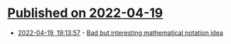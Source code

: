 # [Published on 2022-04-19](index.md)

* [2022-04-19, 19:13:57](https://news.ycombinator.com/item?id=31087533) - [Bad but interesting mathematical notation idea](https://blog.plover.com/math/se/notation.html)
